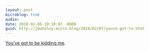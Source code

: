 ```yaml
---
layout: post
microblog: true
audio: 
date: 2018-02-06 19:10:07 -0800
guid: http://jbwhaley.micro.blog/2018/02/07/youve-got-to.html
---
```

[You've got to be kidding me](https://www.washingtonpost.com/politics/trumps-marching-orders-to-the-pentagon-plan-a-grand-military-parade/2018/02/06/9e19ca88-0b55-11e8-8b0d-891602206fb7_story.html?utm_term=.95a87708ce55).
